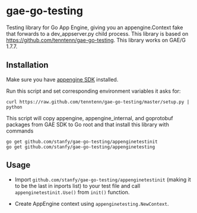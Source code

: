 gae-go-testing
==============

Testing library for Go App Engine, giving you an appengine.Context fake that forwards to a dev_appserver.py child process.
This library is based on https://github.com/tenntenn/gae-go-testing.
This library works on GAE/G 1.7.7.


Installation
-----

Make sure you have [appengine SDK](https://developers.google.com/appengine/downloads#Google_App_Engine_SDK_for_Go) installed.

Run this script and set corresponding environment variables it asks for:

    curl https://raw.github.com/tenntenn/gae-go-testing/master/setup.py | python
This script will copy appengine, appengine_internal, and goprotobuf packages from GAE SDK to Go root and that install this library with commands

    go get github.com/stanfy/gae-go-testing/appenginetestinit
    go get github.com/stanfy/gae-go-testing/appenginetesting


Usage
-----

 * Import `github.com/stanfy/gae-go-testing/appenginetestinit` (making it to be the last in inports list) to your 
test file and call `appenginetestinit.Use()` from `init()` function. 

 * Create AppEngine context using `appenginetesting.NewContext`.
